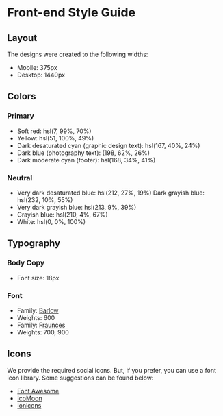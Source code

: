# Front-end Style Guide

## Layout

The designs were created to the following widths:

- Mobile: 375px
- Desktop: 1440px

## Colors

### Primary

- Soft red: hsl(7, 99%, 70%)
- Yellow: hsl(51, 100%, 49%)
- Dark desaturated cyan (graphic design text): hsl(167, 40%, 24%)
- Dark blue (photography text): (198, 62%, 26%)
- Dark moderate cyan (footer): hsl(168, 34%, 41%)

### Neutral

- Very dark desaturated blue: hsl(212, 27%, 19%)
Dark grayish blue: hsl(232, 10%, 55%)
- Very dark grayish blue: hsl(213, 9%, 39%)
- Grayish blue: hsl(210, 4%, 67%)
- White: hsl(0, 0%, 100%)

## Typography

### Body Copy

- Font size: 18px

### Font

- Family: [Barlow](https://fonts.google.com/specimen/Barlow)
- Weights: 600
- Family: [Fraunces](https://fonts.google.com/specimen/Fraunces)
- Weights: 700, 900

## Icons

We provide the required social icons. But, if you prefer, you can use a font icon library. Some suggestions can be found below:

- [Font Awesome](https://fontawesome.com)
- [IcoMoon](https://icomoon.io)
- [Ionicons](https://ionicons.com)
